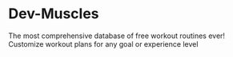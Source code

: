 # Dev-Muscles
The most comprehensive database of free workout routines ever! Customize workout plans for any goal or experience level
